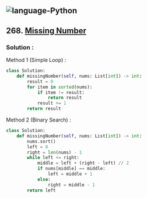 ![language-Python](https://img.shields.io/badge/%20-Python-ffd43b?style=for-the-badge&logo=PYTHON)
---

## 268. [Missing Number](https://leetcode.com/problems/missing-number)

### Solution :

Method 1 (Simple Loop) :
```python
class Solution:
    def missingNumber(self, nums: List[int]) -> int:
        result = 0
        for item in sorted(nums):
            if item != result:
                return result
            result += 1
        return result
```

Method 2 (Binary Search) :
```python
class Solution:
    def missingNumber(self, nums: List[int]) -> int:
        nums.sort()
        left = 0
        right = len(nums) - 1
        while left <= right:
            middle = left + (right - left) // 2
            if nums[middle] == middle:
                left = middle + 1
            else:
                right = middle - 1
        return left
```
